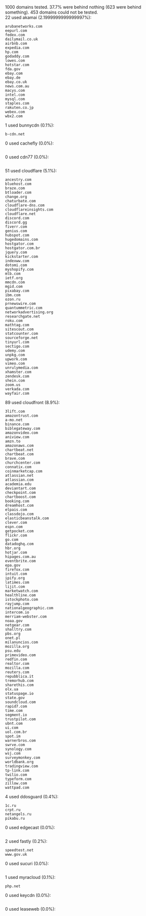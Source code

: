 1000 domains tested. 37.7% were behind nothing (623 were behind something). 453 domains could not be tested.<br>
22 used akamai (2.1999999999999997%):
```
arubanetworks.com
eepurl.com
fedex.com
dailymail.co.uk
airbnb.com
expedia.com
hp.com
godaddy.com
lowes.com
hotstar.com
fda.gov
ebay.com
ebay.de
ebay.co.uk
news.com.au
macys.com
intel.com
mysql.com
staples.com
rakuten.co.jp
webex.com
wbx2.com
```

1 used bunnycdn (0.1%):
```
b-cdn.net
```

0 used cachefly (0.0%):
```

```

0 used cdn77 (0.0%):
```

```

51 used cloudflare (5.1%):
```
ancestry.com
bluehost.com
braze.com
btloader.com
change.org
chaturbate.com
cloudflare-dns.com
cloudflareinsights.com
cloudflare.net
discord.com
discord.gg
fiverr.com
genius.com
hubspot.com
hugedomains.com
hostgator.com
hostgator.com.br
jquery.com
kickstarter.com
indexww.com
dotomi.com
myshopify.com
mlb.com
ietf.org
mmcdn.com
mgid.com
pixabay.com
ibm.com
ozon.ru
prnewswire.com
quantummetric.com
networkadvertising.org
researchgate.net
roku.com
mathtag.com
sitescout.com
statcounter.com
sourceforge.net
tinyurl.com
sectigo.com
udemy.com
unpkg.com
upwork.com
vimeo.com
unrulymedia.com
xhamster.com
zendesk.com
shein.com
zoom.us
verkada.com
wayfair.com
```

89 used cloudfront (8.9%):
```
3lift.com
amazontrust.com
a-mo.net
binance.com
biblegateway.com
amazonvideo.com
aniview.com
amzn.to
amazonaws.com
chartbeat.net
chartbeat.com
brave.com
churchcenter.com
connatix.com
coinmarketcap.com
atlassian.net
atlassian.com
academia.edu
deviantart.com
checkpoint.com
chartboost.com
booking.com
dreamhost.com
elpais.com
classdojo.com
elasticbeanstalk.com
clever.com
espn.com
getpocket.com
flickr.com
go.com
datadoghq.com
hbr.org
hotjar.com
hipages.com.au
eventbrite.com
epa.gov
firefox.com
intuit.com
ipify.org
latimes.com
lijit.com
marketwatch.com
healthline.com
istockphoto.com
rayjump.com
nationalgeographic.com
intercom.io
merriam-webster.com
noaa.gov
netgear.com
shalltry.com
pbs.org
onet.pl
milanuncios.com
mozilla.org
psu.edu
primevideo.com
redfin.com
realtor.com
mozilla.com
reuters.com
repubblica.it
tremorhub.com
sharethis.com
olx.ua
statuspage.io
state.gov
soundcloud.com
rapid7.com
time.com
segment.io
trustpilot.com
ubnt.com
ui.com
uol.com.br
spot.im
warnerbros.com
swrve.com
synology.com
wsj.com
surveymonkey.com
worldbank.org
tradingview.com
tp-link.com
twilio.com
typeform.com
zillow.com
wattpad.com
```

4 used ddosguard (0.4%):
```
1c.ru
crpt.ru
netangels.ru
pikabu.ru
```

0 used edgecast (0.0%):
```

```

2 used fastly (0.2%):
```
speedtest.net
www.gov.uk
```

0 used sucuri (0.0%):
```

```

1 used myracloud (0.1%):
```
php.net
```

0 used keycdn (0.0%):
```

```

0 used leaseweb (0.0%):
```

```
